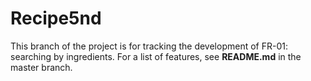 # Recipe5nd
This branch of the project is for tracking the development of FR-01: searching by ingredients. For a list of features, see **README.md** in the master branch.
